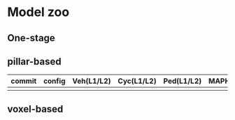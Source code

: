 # Model zoo

## One-stage

## pillar-based
| commit | config | Veh(L1/L2) | Cyc(L1/L2) | Ped(L1/L2) | MAPH(L1/L2) |
|--------|--------|--------|--------|--------|------|
|||||||

## voxel-based
